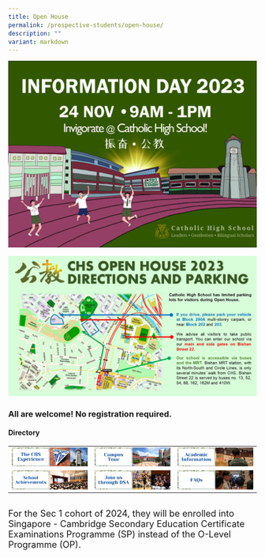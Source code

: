 ```yaml
---
title: Open House
permalink: /prospective-students/open-house/
description: ""
variant: markdown
---
```

![Information Day 2023 - 24 Nov 9AM - 1PM](/images/Secondary/chs%20info%20day%202023%20motd-01.jpg)

![](/images/chs%20oh%202023%20direction%20and%20parking.jpeg)

### All are welcome! No registration required.


#### Directory

|  	|  	|  	|
|---	|---	|---	|
| [![](/images/oh2.png)](/chs-experience/)| [![](/images/oh3.png)](/about/Our-CHS-Campus/)|  [![](/images/oh5.png)](/chs-academic-info/)|
|[![](/images/oh6.png)](/secondary/awards-and-achievements/academic-achievements/)| [![](/images/oh7.png)](/prospective-students/Sec-Admission/direct-school-admission/)| [![](/images/oh8.png)](/secondary/faqs/)|

<br>
<font size="4">For the Sec 1 cohort of 2024, they will be enrolled into Singapore - Cambridge Secondary Education Certificate Examinations Programme (SP) instead of the O-Level Programme (OP).</font>
